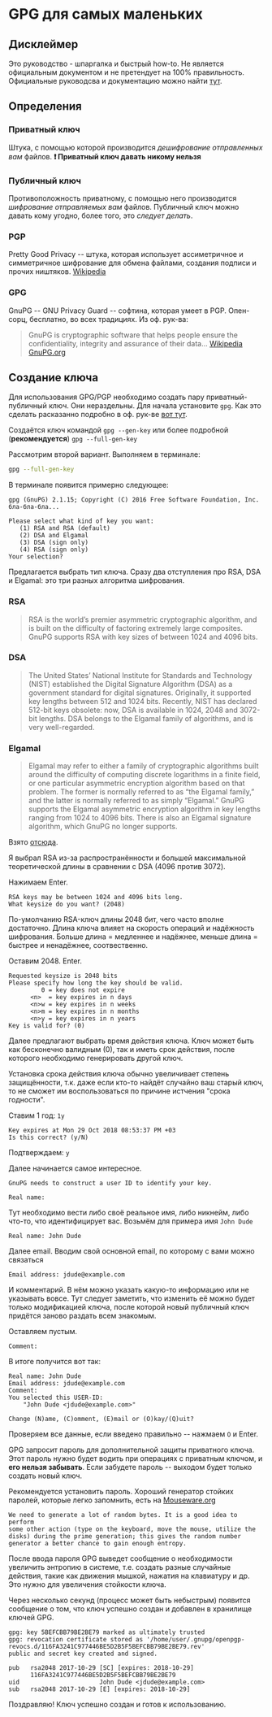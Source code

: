 # GPG для самых маленьких

## Дисклеймер

Это руководство - шпаргалка и быстрый how-to. Не является официальным документом и не претендует на 100% правильность. Официальные руководсва и документацию можно найти [тут](https://www.gnupg.org/documentation/index.html).

## Определения

### Приватный ключ

Штука, с помощью которой производится _дешифрование отправленных вам_ файлов. **❗️ Приватный ключ давать никому нельзя**

### Публичный ключ

Противоположность приватному, с помощью него производится _шифрование отправляемых вам_ файлов. Публичный ключ можно давать кому угодно, более того, это _следует делать_.

### PGP

Pretty Good Privacy -- штука, которая использует ассиметричное и симметричное шифрование для обмена файлами, создания подписи и прочих ништяков. [Wikipedia](https://en.wikipedia.org/wiki/Pretty_Good_Privacy)

### GPG

GnuPG -- GNU Privacy Guard -- софтина, которая умеет в PGP. Опен-сорц, бесплатно, во всех традициях. Из оф. рук-ва:
> GnuPG is cryptographic software that helps people ensure the confidentiality, integrity and assurance of their data...
[Wikipedia](https://en.wikipedia.org/wiki/GNU_Privacy_Guard) [GnuPG.org](https://www.gnupg.org/faq/gnupg-faq.html#whats_gnupg)

## Создание ключа

Для использования GPG/PGP необходимо создать пару приватный-публичный ключ. Они нераздельны. Для начала установите `gpg`. Как это сделать расказанно подробно в оф. рук-ве [вот тут](https://www.gnupg.org/faq/gnupg-faq.html#get_gnupg).

Создаётся ключ командой `gpg --gen-key` или более подробной (**рекомендуется**) `gpg --full-gen-key`

Рассмотрим второй вариант. Выполняем в терминале:

```sh
gpg --full-gen-key
```

В терминале появится примерно следующее:

```
gpg (GnuPG) 2.1.15; Copyright (C) 2016 Free Software Foundation, Inc. бла-бла-бла...

Please select what kind of key you want:
   (1) RSA and RSA (default)
   (2) DSA and Elgamal
   (3) DSA (sign only)
   (4) RSA (sign only)
Your selection?
```

Предлагается выбрать тип ключа. Сразу два отступления про RSA, DSA и Elgamal: это три разных алгоритма шифрования.

### RSA

> RSA is the world’s premier asymmetric cryptographic algorithm, and is built on the difficulty of factoring extremely large composites. GnuPG supports RSA with key sizes of between 1024 and 4096 bits.

### DSA

> The United States’ National Institute for Standards and Technology (NIST) established the Digital Signature Algorithm (DSA) as a government standard for digital signatures. Originally, it supported key lengths between 512 and 1024 bits. Recently, NIST has declared 512-bit keys obsolete: now, DSA is available in 1024, 2048 and 3072-bit lengths. DSA belongs to the Elgamal family of algorithms, and is very well-regarded.

### Elgamal

> Elgamal may refer to either a family of cryptographic algorithms built around the difficulty of computing discrete logarithms in a finite field, or one particular asymmetric encryption algorithm based on that problem. The former is normally referred to as “the Elgamal family,” and the latter is normally referred to as simply “Elgamal.” GnuPG supports the Elgamal asymmetric encryption algorithm in key lengths ranging from 1024 to 4096 bits. There is also an Elgamal signature algorithm, which GnuPG no longer supports.

Взято [отсюда](https://www.gnupg.org/faq/gnupg-faq.html#define_rsa).

Я выбрал RSA из-за распространённости и большей максимальной теоретической длины в сравнении с DSA (4096 против 3072).

Нажимаем Enter.

```
RSA keys may be between 1024 and 4096 bits long.
What keysize do you want? (2048)
```

По-умолчанию RSA-ключ длины 2048 бит, чего часто вполне достаточно. Длина ключа влияет на скорость операций и надёжность шифрования. Больше длина = медленнее и надёжнее, меньше длина = быстрее и ненадёжнее, соотвественно.

Оставим 2048. Enter.

```
Requested keysize is 2048 bits
Please specify how long the key should be valid.
         0 = key does not expire
      <n>  = key expires in n days
      <n>w = key expires in n weeks
      <n>m = key expires in n months
      <n>y = key expires in n years
Key is valid for? (0)
```

Далее предлагают выбрать время действия ключа. Ключ может быть как бесконечно валидным (0), так и иметь срок действия, после которого необходимо генерировать другой ключ.

Установка срока действия ключа обычно увеличивает степень защищённости, т.к. даже если кто-то найдёт случайно ваш старый ключ, то не сможет им воспользоваться по причине истчения "срока годности".

Ставим 1 год: `1y`

```
Key expires at Mon 29 Oct 2018 08:53:37 PM +03
Is this correct? (y/N)
```

Подтверждаем: `y`

Далее начинается самое интересное.

```
GnuPG needs to construct a user ID to identify your key.

Real name:
```

Тут необходимо вести либо своё реальное имя, либо никнейм, либо что-то, что идентифицирует вас. Возьмём для примера имя `John Dude`

`Real name: John Dude`

Далее email. Вводим свой основной email, по которому с вами можно связаться

`Email address: jdude@example.com`

И комментарий. В нём можно указать какую-то информацию или не указывать вовсе. Тут следует заметить, что изменить её можно будет только модификацией ключа, после которой новый публичный ключ придётся заново раздать всем знакомым.

Оставляем пустым.

`Comment:`

В итоге получится вот так:
```
Real name: John Dude
Email address: jdude@example.com
Comment:
You selected this USER-ID:
    "John Dude <jdude@example.com>"

Change (N)ame, (C)omment, (E)mail or (O)kay/(Q)uit?
```

Проверяем все данные, если введено правильно -- нажмаем `O` и Enter.

GPG запросит пароль для дополнительной защиты приватного ключа. Этот пароль нужно будет водить при операциях с приватным ключом, и **его нельзя забывать**. Если забудете пароль -- выходом будет только создать новый ключ.

Рекомендуется установить пароль. Хороший генератор стойких паролей, которые легко запомнить, есть на [Mouseware.org](https://mouseware.org)

```
We need to generate a lot of random bytes. It is a good idea to perform
some other action (type on the keyboard, move the mouse, utilize the
disks) during the prime generation; this gives the random number
generator a better chance to gain enough entropy.
```

После ввода пароля GPG выведет сообщение о необходимости увеличить энтропию в системе, т.е. создать разные случайные действия, такие как движения мышкой, нажатия на клавиатуру и др. Это нужно для увеличения стойкости ключа.

Через несколько секунд (процесс может быть небыстрым) появится сообщение о том, что ключ успешно создан и добавлен в хранилище ключей GPG.

```
gpg: key 5BEFCBB79BE2BE79 marked as ultimately trusted
gpg: revocation certificate stored as '/home/user/.gnupg/openpgp-revocs.d/116FA3241C977446BE5D2B5F5BEFCBB79BE2BE79.rev'
public and secret key created and signed.

pub   rsa2048 2017-10-29 [SC] [expires: 2018-10-29]
      116FA3241C977446BE5D2B5F5BEFCBB79BE2BE79
uid                      John Dude <jdude@example.com>
sub   rsa2048 2017-10-29 [E] [expires: 2018-10-29]
```

Поздравляю! Ключ успешно создан и готов к использованию.
